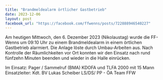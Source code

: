 ```yaml
---
title: "Brandmeldealarm örtlicher Gastbetrieb"
date: 2023-12-06
layout: post
facebook_url: "https://facebook.com/ffwenns/posts/722888946540227"
---
```


Am heutigen Mittwoch, den 6. Dezember 2023 (Nikolaustag) wurde die FF-Wenns um 09:10 Uhr zu einem Brandmeldealarm in einem örtlichen Gastbetrieb alarmiert. Die Anlage löste durch Umbau-Arbeiten aus. Nach Kontrolle der Räumlichkeiten vor Ort konnten wir den Einsatz nach rund fünfzehn Minuten beenden und wieder in die Halle einrücken. 

Im Einsatz:
 Pager / Sammelruf (BMA) 
 KDOFA und TLFA 2000 mit 15 Mann
 Einsatzleiter: Kdt. BV Lukas Scheiber
 LS/DS/️ PP - ÖA Team FFW